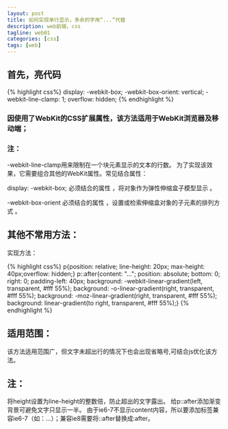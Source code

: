 ```yaml
---
layout: post
title: 如何实现单行显示，多余的字用“...”代替
description: web前端，css
tagline: web01
categories: [css]
tags: [web]
---
```


## 首先，亮代码

{% highlight css%}
display: -webkit-box;
-webkit-box-orient: vertical;
-webkit-line-clamp: 1;
overflow: hidden;
{% endhighlight %}

### 因使用了WebKit的CSS扩展属性，该方法适用于WebKit浏览器及移动端；


### 注：


-webkit-line-clamp用来限制在一个块元素显示的文本的行数。 为了实现该效果，它需要组合其他的WebKit属性。常见结合属性：


display: -webkit-box; 必须结合的属性 ，将对象作为弹性伸缩盒子模型显示 。


-webkit-box-orient 必须结合的属性 ，设置或检索伸缩盒对象的子元素的排列方式 。


## 其他不常用方法：

实现方法：


{% highlight css%}
p{position: relative; line-height: 20px; max-height: 40px;overflow: hidden;}
p::after{content: "..."; position: absolute; bottom: 0; right: 0; padding-left: 40px;
background: -webkit-linear-gradient(left, transparent, #fff 55%);
background: -o-linear-gradient(right, transparent, #fff 55%);
background: -moz-linear-gradient(right, transparent, #fff 55%);
background: linear-gradient(to right, transparent, #fff 55%);}
{% endhighlight %}


## 适用范围：


该方法适用范围广，但文字未超出行的情况下也会出现省略号,可结合js优化该方法。


## 注：


将height设置为line-height的整数倍，防止超出的文字露出。
给p::after添加渐变背景可避免文字只显示一半。
由于ie6-7不显示content内容，所以要添加标签兼容ie6-7（如：<span>…<span/>）；兼容ie8需要将::after替换成:after。